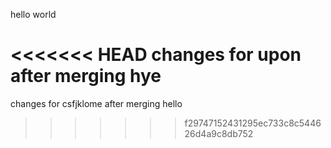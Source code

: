 hello world

<<<<<<< HEAD
changes for upon after merging
hye
=======
changes for csfjklome after merging
hello
>>>>>>> f29747152431295ec733c8c544626d4a9c8db752
